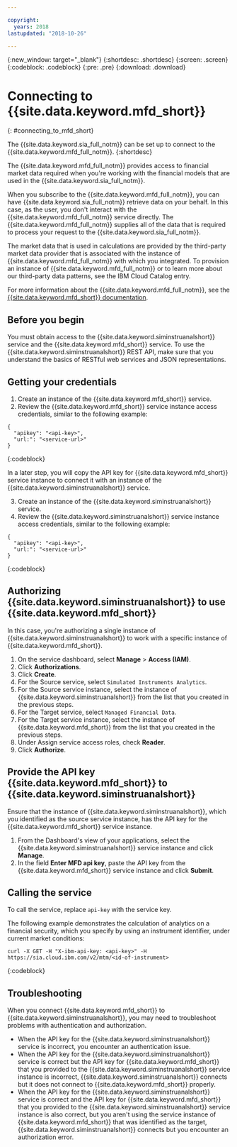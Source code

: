 ```yaml
---

copyright:
  years: 2018
lastupdated: "2018-10-26"

---
```

{:new_window: target="_blank"}
{:shortdesc: .shortdesc}
{:screen: .screen}
{:codeblock: .codeblock}
{:pre: .pre}
{:download: .download}

# Connecting to {{site.data.keyword.mfd_short}}
{: #connecting_to_mfd_short}

The {{site.data.keyword.sia_full_notm}} can be set up to connect to the {{site.data.keyword.mfd_full_notm}}.
{:shortdesc}

The {{site.data.keyword.mfd_full_notm}} provides access to financial market data required when you're working with 
the financial models that are used in the {{site.data.keyword.sia_full_notm}}.

When you subscribe to the {{site.data.keyword.mfd_full_notm}}, you can have {{site.data.keyword.sia_full_notm}} 
retrieve data on your behalf. In this case, as the user, you don't interact with the {{site.data.keyword.mfd_full_notm}} 
service directly. The {{site.data.keyword.mfd_full_notm}} supplies all of the data that is required to process your request to the 
{{site.data.keyword.sia_full_notm}}.

The market data that is used in calculations are provided by the third-party market data provider 
that is associated with the instance of {{site.data.keyword.mfd_full_notm}} with which you integrated. 
To provision an instance of {{site.data.keyword.mfd_full_notm}} or to learn more about our third-party 
data patterns, see the IBM Cloud Catalog entry. <!-- Rob wants a link to the  IBM Cloud Catalog entry for MFD -->

For more information about the {{site.data.keyword.mfd_full_notm}}, see the [{{site.data.keyword.mfd_short}} documentation](/docs/services/managed-financial-data/index.html).

## Before you begin

You must obtain access to the {{site.data.keyword.siminstruanalshort}} service and the {{site.data.keyword.mfd_short}} service. 
To use the {{site.data.keyword.siminstruanalshort}} REST API, make sure that you understand the basics of RESTful web services and JSON representations.

<!-- You must install cURL before you can use the service. -->

## Getting your credentials

1. Create an instance of the {{site.data.keyword.mfd_short}} service.
2. Review the {{site.data.keyword.mfd_short}} service instance access credentials, similar to the following example:

```
{
  "apikey": "<api-key>",
  "url:": "<service-url>"
}
```
{:codeblock}

In a later step, you will copy the API key for {{site.data.keyword.mfd_short}} service instance to connect it with an instance of the {{site.data.keyword.siminstruanalshort}} service.

3. Create an instance of the {{site.data.keyword.siminstruanalshort}} service.
4. Review the {{site.data.keyword.siminstruanalshort}} service instance access credentials, similar to the following example:

```
{
  "apikey": "<api-key>",
  "url:": "<service-url>"
}
```
{:codeblock}

## Authorizing {{site.data.keyword.siminstruanalshort}} to use {{site.data.keyword.mfd_short}} 

In this case, you're authorizing a single instance of {{site.data.keyword.siminstruanalshort}} to work with a specific instance of {{site.data.keyword.mfd_short}}.

1. On the service dashboard, select **Manage** > **Access (IAM)**.
2. Click **Authorizations**.
3. Click **Create**.
4. For the Source service, select `Simulated Instruments Analytics`.
5. For the Source service instance, select the instance of {{site.data.keyword.siminstruanalshort}} from the list that you created in the previous steps.
6. For the Target service, select `Managed Financial Data`.
7. For the Target service instance, select the instance of {{site.data.keyword.mfd_short}} from the list that you created in the previous steps.
8. Under Assign service access roles, check **Reader**.
9. Click **Authorize**. 

## Provide the API key {{site.data.keyword.mfd_short}} to {{site.data.keyword.siminstruanalshort}}

Ensure that the instance of {{site.data.keyword.siminstruanalshort}}, which you identified as the source service instance, has the API key for the {{site.data.keyword.mfd_short}} service instance. 

1. From the Dashboard's view of your applications, select the {{site.data.keyword.siminstruanalshort}} service instance and click **Manage**.
2. In the field **Enter MFD api key**, paste the API key from the {{site.data.keyword.mfd_short}} service instance and click **Submit**.



## Calling the service

To call the service, replace `api-key` with the service key.

The following example demonstrates the calculation of analytics on a financial security, which you specify by using an instrument identifier, under current market conditions:

```
curl -X GET -H "X-ibm-api-key: <api-key>" -H https://sia.cloud.ibm.com/v2/mtm/<id-of-instrument>
```
{:codeblock}

## Troubleshooting

When you connect {{site.data.keyword.mfd_short}} to {{site.data.keyword.siminstruanalshort}}, you may need to troubleshoot problems with authentication and authorization.

* When the API key for the {{site.data.keyword.siminstruanalshort}} service is incorrect, you encounter an authentication issue.
* When the API key for the {{site.data.keyword.siminstruanalshort}} service is correct but the API key for {{site.data.keyword.mfd_short}} that you provided to the {{site.data.keyword.siminstruanalshort}} service instance is incorrect, {{site.data.keyword.siminstruanalshort}} connects but it does not connect to {{site.data.keyword.mfd_short}} properly.
* When the API key for the {{site.data.keyword.siminstruanalshort}} service is correct and the API key for {{site.data.keyword.mfd_short}} that you provided to the {{site.data.keyword.siminstruanalshort}} service instance is also correct, but you aren't using the service instance of {{site.data.keyword.mfd_short}} that was identified as the target, {{site.data.keyword.siminstruanalshort}} connects but you encounter an authorization error.
